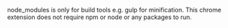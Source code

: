 
node_modules is only for build tools e.g. gulp for minification.  This chrome extension does not require npm or node or any packages to run.
